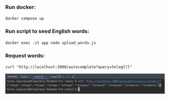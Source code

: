 ###  Run docker:
`docker compose up`
###  Run script to seed English words:
`docker exec -it app node upload_words.js`
###  Request words:
`curl "http://localhost:3000/autocomplete?query=teleglll"`

![alt text](Screenshot_1.png)

